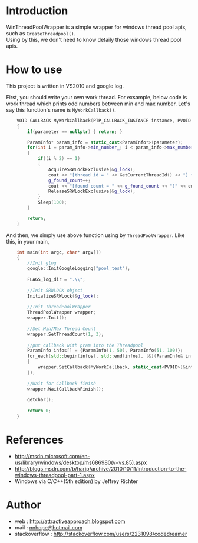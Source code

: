 Introduction
====================

WinThreadPoolWrapper is a simple wrapper for windows thread pool apis, such as `CreateThreadpool()`.  
Using by this, we don't need to know detaily those windows thread pool apis.


How to use
====================

This project is written in VS2010 and google log.

First, you should write your own work thread. 
For exsample, below code is work thread which prints odd numbers between min and max number.
Let's say this function's name is `MyWorkCallback()`.

```c++
    VOID CALLBACK MyWorkCallback(PTP_CALLBACK_INSTANCE instance, PVOID parameter, PTP_WORK work)
    {	
        if(parameter == nullptr) { return; }

	    ParamInfo* param_info = static_cast<ParamInfo*>(parameter);
    	for(int i = param_info->min_number_; i < param_info->max_number_; i++)
    	{
    		if((i % 2) == 1)
    		{
    			AcquireSRWLockExclusive(&g_lock);
    			cout << "[thread id = " << GetCurrentThreadId() << "] find number = " << i << endl;
    			g_found_count++;
    			cout << "[found count = " << g_found_count << "]" << endl;
    			ReleaseSRWLockExclusive(&g_lock);
    		}
    		Sleep(100);
    	}

    	return;
    }
```

And then, we simply use above function using by `ThreadPoolWrapper`.
Like this, in your main,

```c++
    int main(int argc, char* argv[])
    {
    	//Init glog
    	google::InitGoogleLogging("pool_test");
    
    	FLAGS_log_dir = ".\\";
    
    	//Init SRWLOCK object
    	InitializeSRWLock(&g_lock);
    
    	//Init ThreadPoolWrapper
    	ThreadPoolWrapper wrapper;
    	wrapper.Init();
    	
    	//Set Min/Max Thread Count
    	wrapper.SetThreadCount(1, 3);
    
    	//put callback with pram into the Threadpool
    	ParamInfo infos[] = {ParamInfo(1, 50), ParamInfo(51, 100)};
    	for_each(std::begin(infos), std::end(infos), [&](ParamInfo& info)
    	{
    		wrapper.SetCallback(MyWorkCallback, static_cast<PVOID>(&info));
    	});
    
    	//Wait for Callback finish
    	wrapper.WaitCallbackFinish();
    
    	getchar();
    
    	return 0;
    }
```


References
====================

 - http://msdn.microsoft.com/en-us/library/windows/desktop/ms686980(v=vs.85).aspx  
 - http://blogs.msdn.com/b/harip/archive/2010/10/11/introduction-to-the-windows-threadpool-part-1.aspx  
 - Windows via C/C++(5th edition) by Jeffrey Richter


Author
====================

 - web : http://attractiveapproach.blogspot.com  
 - mail : nnhope@hotmail.com  
 - stackoverflow : http://stackoverflow.com/users/2231098/codedreamer


